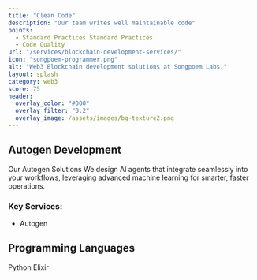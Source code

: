 ```yaml
---
title: "Clean Code"
description: "Our team writes well maintainable code"
points:
  - Standard Practices Standard Practices
  - Code Quality
url: "/services/blockchain-development-services/"
icon: "songpoem-programmer.png"
alt: "Web3 Blockchain development solutions at Songpoem Labs."
layout: splash
category: web3
score: 75
header:
  overlay_color: "#000"
  overlay_filter: "0.2"
  overlay_image: /assets/images/bg-texture2.png
---
```

## Autogen Development

Our Autogen Solutions
We design AI agents that integrate seamlessly into your workflows, leveraging advanced machine learning for smarter, faster operations.

### Key Services:
- Autogen

## Programming Languages
Python
Elixir